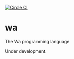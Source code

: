 [![Circle CI](https://circleci.com/gh/walang/wa.svg?style=shield)](https://circleci.com/gh/walang/wa)

# wa
The Wa programming language

Under development.
